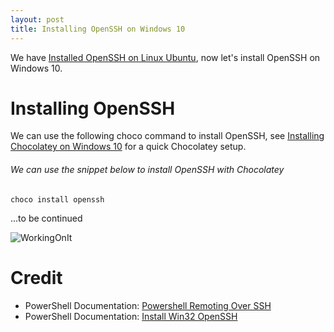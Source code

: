 ```yaml
---
layout: post
title: Installing OpenSSH on Windows 10
---
```


We have [Installed OpenSSH on Linux Ubuntu](https://dejulia489.github.io/2017-05-07-InstallingOpenSSHOnLinux/), now let's install OpenSSH on Windows 10.

# Installing OpenSSH

We can use the following choco command to install OpenSSH, see [Installing Chocolatey on Windows 10](https://dejulia489.github.io/2017-05-07-InstallingChocolateyOnWindows10/) for a quick Chocolatey setup. 

###### We can use the snippet below to install OpenSSH with Chocolatey

	choco install openssh

...to be continued

![WorkingOnIt](https://dejulia489.github.io/img/WorkingOnIt.gif)

# Credit  

* PowerShell Documentation: [Powershell Remoting Over SSH](https://github.com/PowerShell/PowerShell/blob/866b558771a20cca3daa47f300e830b31a24ee95/docs/new-features/remoting-over-ssh/README.md)
* PowerShell Documentation: [Install Win32 OpenSSH](https://github.com/PowerShell/Win32-OpenSSH/wiki/Install-Win32-OpenSSH)